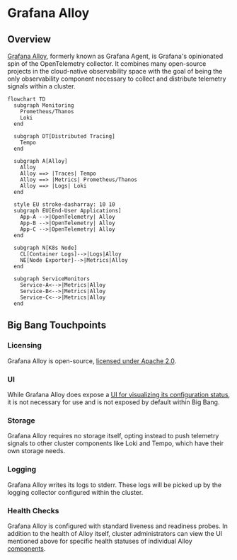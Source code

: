 # Grafana Alloy

## Overview

[Grafana Alloy](https://grafana.com/docs/alloy/latest/), formerly known as
Grafana Agent, is Grafana's opinionated spin of the OpenTelemetry collector. It
combines many open-source projects in the cloud-native observability space with
the goal of being the only observability component necessary to collect and
distribute telemetry signals within a cluster.

```mermaid
flowchart TD
  subgraph Monitoring
    Prometheus/Thanos
    Loki
  end

  subgraph DT[Distributed Tracing]
    Tempo
  end

  subgraph A[Alloy]
    Alloy
    Alloy ==> |Traces| Tempo
    Alloy ==> |Metrics| Prometheus/Thanos
    Alloy ==> |Logs| Loki
  end

  style EU stroke-dasharray: 10 10
  subgraph EU[End-User Applications]
    App-A -->|OpenTelemetry| Alloy
    App-B -->|OpenTelemetry| Alloy
    App-C -->|OpenTelemetry| Alloy
  end

  subgraph N[K8s Node]
    CL[Container Logs]-->|Logs|Alloy
    NE[Node Exporter]-->|Metrics|Alloy
  end

  subgraph ServiceMonitors
    Service-A<-->|Metrics|Alloy
    Service-B<-->|Metrics|Alloy
    Service-C<-->|Metrics|Alloy
  end
```

## Big Bang Touchpoints

### Licensing

Grafana Alloy is open-source,
[licensed under Apache 2.0](https://github.com/grafana/alloy/blob/main/LICENSE).

### UI

While Grafana Alloy does expose a
[UI for visualizing its configuration status](https://grafana.com/docs/alloy/latest/troubleshoot/debug/),
it is not necessary for use and is not exposed by default within Big Bang.

### Storage

Grafana Alloy requires no storage itself, opting instead to push telemetry
signals to other cluster components like Loki and Tempo, which have their own
storage needs.

### Logging

Grafana Alloy writes its logs to stderr. These logs will be picked up by the
logging collector configured within the cluster.

### Health Checks

Grafana Alloy is configured with standard liveness and readiness probes. In
addition to the health of Alloy itself, cluster administrators can view the UI
mentioned above for specific health statuses of individual Alloy
[components](https://grafana.com/docs/alloy/latest/get-started/components/).
